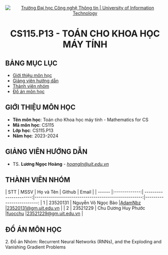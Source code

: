 <p align="center">
  <a href="https://www.uit.edu.vn/" title="Trường Đại học Công nghệ Thông tin" style="border: 5;">
    <img src="https://i.imgur.com/WmMnSRt.png" alt="Trường Đại học Công nghệ Thông tin | University of Information Technology">
  </a>
</p>

<!-- Title -->
<h1 align="center"><b>CS115.P13 - TOÁN CHO KHOA HỌC MÁY TÍNH</b></h1>



## BẢNG MỤC LỤC
* [ Giới thiệu môn học](#gioithieumonhoc)
* [ Giảng viên hướng dẫn](#giangvien)
* [ Thành viên nhóm](#thanhvien)
* [ Đồ án môn học](#doan)


## GIỚI THIỆU MÔN HỌC
<a name="gioithieumonhoc"></a>
* **Tên môn học**: Toán cho Khoa học máy tính - Mathematics for CS
* **Mã môn học**: CS115
* **Lớp học**: CS115.P13
* **Năm học**: 2023-2024


## GIẢNG VIÊN HƯỚNG DẪN
<a name="giangvien"></a>
* TS. **Lương Ngọc Hoàng** - *hoangln@uit.edu.vn*


## THÀNH VIÊN NHÓM
<a name="thanhvien"></a>
| STT    | MSSV          | Họ và Tên              | Github                                               | Email                   |
| ------ |:-------------:| ----------------------:|-----------------------------------------------------:|-------------------------:
| 1      | 23520131      | Nguyễn Võ Ngọc Bảo     |[AdamNbz](https://github.com/AdamNbz)                 |23520131@gm.uit.edu.vn   |
| 2      | 23521229      | Chu Dương Huy Phước    |[fuocchu](https://github.com/fuocchu)                 |23521229@gm.uit.edu.vn   |


## ĐỒ ÁN MÔN HỌC
<a name="doan"></a>
2. Đồ án Nhóm: Recurrent Neural Networks (RNNs), and the Exploding and Vanishing Gradient Problems
